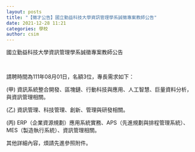 ```yaml
---
layout: posts
title: "【徵才公告】國立勤益科技大學資訊管理學系誠徵專案教師公告"
date: 2021-12-28 11:21
categories: 學校
author: csim
---
```


國立勤益科技大學資訊管理學系誠徵專案教師公告

 

請聘時間為111年08月01日，名額3位，專長需求如下：

(甲) 資訊系統整合開發、區塊鏈、行動科技與應用、人工智慧、巨量資料分析，與資訊管理相關。

(乙) 資訊管理、科技管理、創新、管理與研發相關。

(丙) ERP（企業資源規劃）應用系統實務、APS（先進規劃與排程管理系統）、MES（製造執行系統）、資訊管理相關。

其他詳細內容，煩請先進參照附件。
